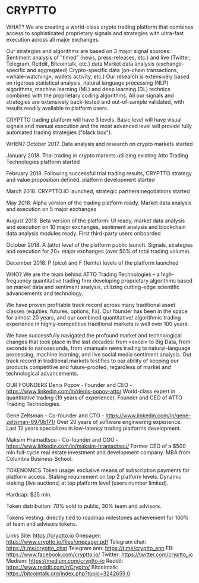 # CRYPTTO

WHAT?
We are creating a world-class crypto trading platform that combines access to sophisticated proprietary signals and strategies with ultra-fast execution across all major exchanges.

Our strategies and algorithms are based on 3 major signal sources:
Sentiment analysis of ”timed” (news, press-releases, etc.) and live (Twitter, Telegram, Reddit, Bitcointalk, etc.) data
Market data analysis (exchange-specific and aggregated)
Crypto-specific data (on-chain transactions, «whale-watching», wallets activity, etc.)
Our research is extensively based on rigorous statistical analysis, natural language processing (NLP) algorithms, machine learning (ML) and deep learning (DL) technics combined with the proprietary coding algorithms. All our signals and strategies are extensively back-tested and out-of-sample validated, with results readily available to platform users.

CRYPTTO trading platform will have 3 levels.
Basic level will have visual signals and manual execution and the most advanced level will provide fully automated trading strategies ("black box").


WHEN?
October 2017.    Data analysis and research on crypto markets started

January 2018.    Trial trading in crypto markets utilizing existing Atto Trading Technologies platform started

February 2018.   Following successful trial trading results, CRYPTTO strategy and value proposition defined, platform development started

March 2018.       CRYPTTO.IO launched, strategic partners negotiations started

May 2018.         Alpha version of the trading platform ready. Market data analysis and execution on 5 major exchanges

August 2018.      Beta version of the platform: UI ready, market data analysis and execution on 10 major exchanges, sentiment analysis and blockchain data analysis modules ready. First third-party users onboarded

October 2018.     A (atto) level of the platform public launch. Signals, strategies and execution for 20+ major exchanges (over 50% of total trading volume).

December 2018.    P (pico) and F (femto) levels of the platform launched


WHO?
We are the team behind ATTO Trading Technologies – a high-frequency quantitative trading firm developing proprietary algorithms based on market data and sentiment analysis, utilizing cutting-edge scientific advancements and technology.

We have proven profitable track record across many traditional asset classes (equities, futures, options, Fx). Our founder has been in the space for almost 20 years, and our combined quantitative/ algorithmic trading experience in highly-competitive traditional markets is well over 100 years.

We have successfully navigated the profound market and technological changes that took place in the last decades: from «excel» to Big Data, from seconds to nanoseconds, from «manual» news trading to natural-language processing, machine learning, and live social media sentiment analysis. Out track record in traditional markets testifies to our ability of keeping our products competitive and future-proofed, regardless of market and technological advancements.

OUR FOUNDERS
Denis Popov - Founder and CEO - https://www.linkedin.com/in/denis-popov-atto/
World-class expert in quantitative trading (19 years of experience). Founder and CEO of ATTO Trading Technologies.

Gene Zeltsman - Co-founder and CTO - https://www.linkedin.com/in/gene-zeltsman-6970b171/
Over 20 years of software engineering experience. Last 12 years specializes in low-latency trading platforms development.

Maksim Hramadtsou - Co-founder and COO - https://www.linkedin.com/in/maksim-hramadtsou/
Former CEO of a $500 mln full-cycle real estate investment and development company. MBA from Columbia Business School.


TOKENOMICS
Token usage: exclusive means of subscription payments for platform access. Staking requirement on top 2 platform levels. Dynamic staking (live auctions) at top platform level (users number limited).

Hardcap: $25 mln.

Token distribution: 70% sold to public, 30% team and advisors.

Tokens vesting: directly tied to roadmap milestones achievement for 100% of team and advisors tokens.


Links
Site: https://cryptto.io
Onepager: https://www.cryptto.io/files/onepager.pdf
Telegram chat: https://t.me/cryptto_chat
Telegram ann:  https://t.me/cryptto_ann
FB: https://www.facebook.com/cryptto.io/
Twitter: https://twitter.com/cryptto_io
Medium: https://medium.com/cryptto-io
Reddit: https://www.reddit.com/r/Cryptto/
Bitcointalk: https://bitcointalk.org/index.php?topic=3242659.0
